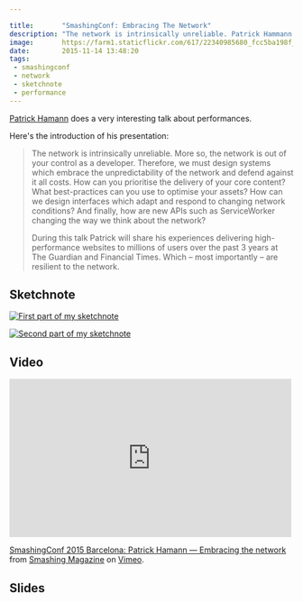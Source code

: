 ```yaml
---

title:       "SmashingConf: Embracing The Network"
description: "The network is intrinsically unreliable. Patrick Hammann tell us how to work with it."
image:       https://farm1.staticflickr.com/617/22340985680_fcc5ba198f_b.jpg
date:        2015-11-14 13:48:20
tags:
 - smashingconf
 - network
 - sketchnote
 - performance
---
```


[Patrick Hamann](https://web.archive.org/web/20151025235701/https://twitter.com/patrickhamann) does a very interesting talk about performances.

Here's the introduction of his presentation:

> The network is intrinsically unreliable. More so, the network is out of your control as a developer. Therefore, we must design systems which embrace the unpredictability of the network and defend against it all costs. How can you prioritise the delivery of your core content? What best-practices can you use to optimise your assets? How can we design interfaces which adapt and respond to changing network conditions? And finally, how are new APIs such as ServiceWorker changing the way we think about the network?
>
> During this talk Patrick will share his experiences delivering high-performance websites to millions of users over the past 3 years at The Guardian and Financial Times. Which – most importantly – are resilient to the network.

## Sketchnote

[![First part of my sketchnote](https://farm6.staticflickr.com/5804/22589339438_8dced41918_b.jpg)](https://flic.kr/p/Aq9gBC)

[![Second part of my sketchnote](https://farm6.staticflickr.com/5775/22994223162_144e226cde_b.jpg)](https://flic.kr/p/B2Vpru)


## Video

<iframe src="https://player.vimeo.com/video/145328373?title=0&byline=0&portrait=0" width="500" height="281" frameborder="0" webkitallowfullscreen mozallowfullscreen allowfullscreen></iframe> <p><a href="https://vimeo.com/145328373">SmashingConf 2015 Barcelona: Patrick Hamann &mdash; Embracing the network</a> from <a href="https://vimeo.com/smashingmagazine">Smashing Magazine</a> on <a href="https://vimeo.com">Vimeo</a>.</p>

## Slides

<script async class="speakerdeck-embed" data-id="759796a11ad842348de4c71cbfd063d6" data-ratio="1.77777777777778" src="//speakerdeck.com/assets/embed.js"></script>
